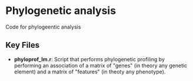# Phylogenetic analysis

Code for phylogeentic analysis

## Key Files

* **phyloprof_lm.r**: Script that performs phylogenetic profiling by performing
an association of a matrix of "genes" (in theory any genetic element) and
a matrix of "features" (in theoty any phenotype).
